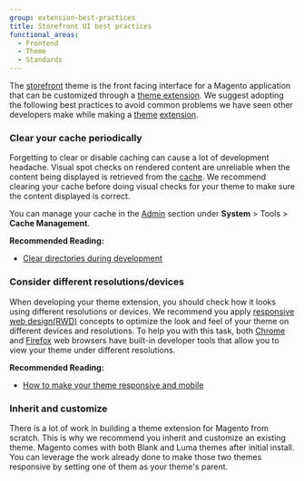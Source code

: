 ```yaml
---
group: extension-best-practices
title: Storefront UI best practices
functional_areas:
  - Frontend
  - Theme
  - Standards
---
```


The [storefront](https://glossary.magento.com/storefront) theme is the front facing interface for a Magento application that can be customized through a [theme extension](https://devdocs.magento.com/guides/v2.4/frontend-dev-guide/themes/theme-overview.html). We suggest adopting the following best practices to avoid common problems we have seen other developers make while making a [theme](https://glossary.magento.com/theme) [extension](https://glossary.magento.com/extension).

### Clear your cache periodically

Forgetting to clear or disable caching can cause a lot of development headache. Visual spot checks on rendered content are unreliable when the content being displayed is retrieved from the [cache](https://glossary.magento.com/cache). We recommend clearing your cache before doing visual checks for your theme to make sure the content displayed is correct.

You can manage your cache in the [Admin](https://glossary.magento.com/admin) section under **System** > Tools > **Cache Management**.

**Recommended Reading:**

*  [Clear directories during development](https://devdocs.magento.com/guides/v2.4/howdoi/php/php_clear-dirs.html)

### Consider different resolutions/devices

When developing your theme extension, you should check how it looks using different resolutions or devices. We recommend you apply [responsive web design(RWD)](https://en.wikipedia.org/wiki/Responsive_web_design) concepts to optimize the look and feel of your theme on different devices and resolutions. To help you with this task, both [Chrome](https://developer.chrome.com/devtools) and [Firefox](https://developer.mozilla.org/en-US/docs/Tools) web browsers have built-in developer tools that allow you to view your theme under different resolutions.

**Recommended Reading:**

*  [How to make your theme responsive and mobile](https://devdocs.magento.com/guides/v2.4/frontend-dev-guide/responsive-web-design/rwd_overview.html)

### Inherit and customize

There is a lot of work in building a theme extension for Magento from scratch. This is why we recommend you inherit and customize an existing theme. Magento comes with both Blank and Luma themes after initial install. You can leverage the work already done to make those two themes responsive by setting one of them as your theme's parent.

